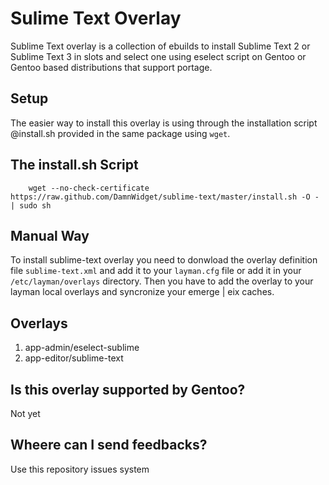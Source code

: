 Sulime Text Overlay
===================

Sublime Text overlay is a collection of ebuilds to install Sublime Text 2 or Sublime Text 3 in slots and select one using eselect script on Gentoo or Gentoo based distributions that support portage.


Setup
-----

The easier way to install this overlay is using through the installation script @install.sh provided in the same package using `wget`.


The install.sh Script
---------------------

		wget --no-check-certificate https://raw.github.com/DamnWidget/sublime-text/master/install.sh -O - | sudo sh


Manual Way
----------

To install sublime-text overlay you need to donwload the overlay definition file `sublime-text.xml` and add it to your `layman.cfg` file or add it in your `/etc/layman/overlays` directory. Then you have to add the overlay to your layman local overlays and syncronize your emerge | eix caches.


Overlays
--------

1. app-admin/eselect-sublime
2. app-editor/sublime-text


Is this overlay supported by Gentoo?
------------------------------------

Not yet


Wheere can I send feedbacks?
----------------------------

Use this repository issues system
